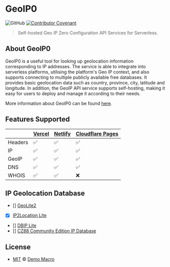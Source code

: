 # GeoIP0

![GitHub](https://img.shields.io/github/license/geoip0/geoip0)
[![Contributor Covenant](https://img.shields.io/badge/Contributor%20Covenant-2.1-4baaaa.svg)](https://www.contributor-covenant.org/version/2/1/code_of_conduct/)

> Self-hosted Geo IP Zero Configuration API Services for Serverless.

## About GeoIP0

GeoIP0 is a useful tool for looking up geolocation information corresponding to IP addresses. The service is able to integrate into serverless platforms, utilising the platform's Geo IP context, and also supports connecting to multiple publicly available free databases. It provides basic geolocation data such as country, province, city, latitude and longitude. In addition, the GeoIP API service supports self-hosting, making it easy for users to deploy and manage it according to their needs.

More information about GeoIP0 can be found [here](https://www.geoip0.com/).

## Features Supported

|         | [Vercel](https://vercel.geoip0.com/) | [Netlify](https://netlify.geoip0.com/) | [Cloudflare Pages](https://cloudflare.geoip0.com/) |
| ------- | ------------------------------------ | -------------------------------------- | -------------------------------------------------- |
| Headers | ✅                                   | ✅                                     | ✅                                                 |
| IP      | ✅                                   | ✅                                     | ✅                                                 |
| GeoIP   | ✅                                   | ✅                                     | ✅                                                 |
| DNS     | ✅                                   | ✅                                     | ✅                                                 |
| WHOIS   | ✅                                   | ✅                                     | ❌                                                 |

## IP Geolocation Database

- [] [GeoLite2](https://dev.maxmind.com/geoip/geolite2-free-geolocation-data/)
- [x] [IP2Location Lite](https://lite.ip2location.com/)
- [] [DBIP Lite](https://db-ip.com/db/lite.php)
- [] [CZ88 Community Edition IP Database](https://cz88.net/geo-public)

## License

- [MIT](LICENSE) &copy; [Demo Macro](https://imst.xyz/)
